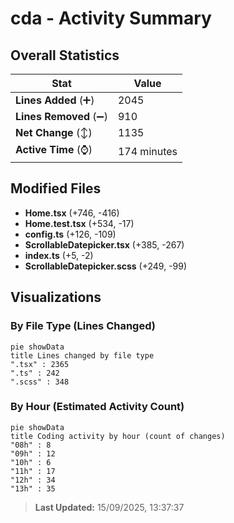# cda - Activity Summary 

## Overall Statistics

| Stat                   | Value                                                             |
| ---------------------- | ----------------------------------------------------------------- |
| **Lines Added** (➕)   | 2045                                          |
| **Lines Removed** (➖) | 910                                        |
| **Net Change** (↕)    | 1135                |
| **Active Time** (⌚)   | 174 minutes |


## Modified Files
- **Home.tsx** (+746, -416)
- **Home.test.tsx** (+534, -17)
- **config.ts** (+126, -109)
- **ScrollableDatepicker.tsx** (+385, -267)
- **index.ts** (+5, -2)
- **ScrollableDatepicker.scss** (+249, -99)

## Visualizations

### By File Type (Lines Changed)

```mermaid
pie showData
title Lines changed by file type
".tsx" : 2365
".ts" : 242
".scss" : 348
```

### By Hour (Estimated Activity Count)

```mermaid
pie showData
title Coding activity by hour (count of changes)
"08h" : 8
"09h" : 12
"10h" : 6
"11h" : 17
"12h" : 34
"13h" : 35
```


> **Last Updated:** 15/09/2025, 13:37:37